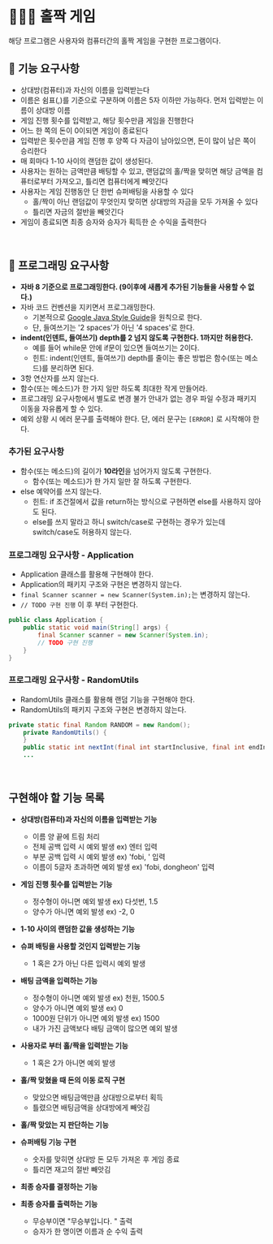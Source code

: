 # 👨🏻‍💻 홀짝 게임
해당 프로그램은 사용자와 컴퓨터간의 홀짝 게임을 구현한 프로그램이다. 
<br>

## 🔮 기능 요구사항
- 상대방(컴퓨터)과 자신의 이름을 입력받는다
- 이름은 쉼표(,)를 기준으로 구분하며 이름은 5자 이하만 가능하다. 먼저 입력받는 이름이 상대방 이름
- 게임 진행 횟수를 입력받고, 해당 횟수만큼 게임을 진행한다
- 어느 한 쪽의 돈이 0이되면 게임이 종료된다
- 입력받은 횟수만큼 게임 진행 후 양쪽 다 자금이 남아있으면, 돈이 많이 남은 쪽이 승리한다
- 매 회마다 1-10 사이의 랜덤한 값이 생성된다. 
- 사용자는 원하는 금액만큼 배팅할 수 있고, 랜덤값의 홀/짝을 맞히면 해당 금액을 컴퓨터로부터 가져오고, 틀리면 컴퓨터에게 빼앗긴다
- 사용자는 게임 진행동안 단 한번 슈퍼배팅을 사용할 수 있다
  - 홀/짝이 아닌 랜덤값이 무엇인지 맞히면 상대방의 자금을 모두 가져올 수 있다
  - 틀리면 자금의 절반을 빼앗긴다
- 게임이 종료되면 최종 승자와 승자가 획득한 순 수익을 출력한다 

<br>

## 🍚 프로그래밍 요구사항
- **자바 8 기준으로 프로그래밍한다. (9이후에 새롭게 추가된 기능들을 사용할 수 없다.)**
- 자바 코드 컨벤션을 지키면서 프로그래밍한다.
  - 기본적으로 [Google Java Style Guide](https://google.github.io/styleguide/javaguide.html)을 원칙으로 한다.
  - 단, 들여쓰기는 '2 spaces'가 아닌 '4 spaces'로 한다.
- **indent(인덴트, 들여쓰기) depth를 2 넘지 않도록 구현한다. 1까지만 허용한다.**
  - 예를 들어 while문 안에 if문이 있으면 들여쓰기는 2이다.
  - 힌트: indent(인덴트, 들여쓰기) depth를 줄이는 좋은 방법은 함수(또는 메소드)를 분리하면 된다.
- 3항 연산자를 쓰지 않는다.
- 함수(또는 메소드)가 한 가지 일만 하도록 최대한 작게 만들어라.
- 프로그래밍 요구사항에서 별도로 변경 불가 안내가 없는 경우 파일 수정과 패키지 이동을 자유롭게 할 수 있다.
- 예외 상황 시 에러 문구를 출력해야 한다. 단, 에러 문구는 `[ERROR]` 로 시작해야 한다.

### 추가된 요구사항
- 함수(또는 메소드)의 길이가 **10라인**을 넘어가지 않도록 구현한다.
  - 함수(또는 메소드)가 한 가지 일만 잘 하도록 구현한다.
- else 예약어를 쓰지 않는다.
  - 힌트: if 조건절에서 값을 return하는 방식으로 구현하면 else를 사용하지 않아도 된다.
  - else를 쓰지 말라고 하니 switch/case로 구현하는 경우가 있는데 switch/case도 허용하지 않는다.

### 프로그래밍 요구사항 - Application
- Application 클래스를 활용해 구현해야 한다.
- Application의 패키지 구조와 구현은 변경하지 않는다.
- `final Scanner scanner = new Scanner(System.in);`는 변경하지 않는다.
- `// TODO 구현 진행` 이 후 부터 구현한다.

```java
public class Application {
    public static void main(String[] args) {
        final Scanner scanner = new Scanner(System.in);
        // TODO 구현 진행
    }
}
```

### 프로그래밍 요구사항 - RandomUtils
- RandomUtils 클래스를 활용해 랜덤 기능을 구현해야 한다.
- RandomUtils의 패키지 구조와 구현은 변경하지 않는다.

```java
private static final Random RANDOM = new Random();
    private RandomUtils() {
    }
    public static int nextInt(final int startInclusive, final int endInclusive) {
    ...
```
<br>


## 구현해야 할 기능 목록
- **상대방(컴퓨터)과 자신의 이름을 입력받는 기능**
  - 이름 양 끝에 트림 처리
  - 전체 공백 입력 시 예외 발생 ex) 엔터 입력
  - 부분 공백 입력 시 예외 발생 ex) 'fobi, ' 입력
  - 이름이 5글자 초과하면 예외 발생 ex) 'fobi, dongheon' 입력
  
- **게임 진행 횟수를 입력받는 기능**
  - 정수형이 아니면 예외 발생 ex) 다섯번, 1.5
  - 양수가 아니면 예외 발생 ex) -2, 0
  
- **1-10 사이의 랜덤한 값을 생성하는 기능**

- **슈펴 배팅을 사용할 것인지 입력받는 기능**
  - 1 혹은 2가 아닌 다른 입력시 예외 발생
  
- **배팅 금액을 입력하는 기능**
  - 정수형이 아니면 예외 발생 ex) 천원, 1500.5
  - 양수가 아니면 예외 발생 ex) 0
  - 1000원 단위가 아니면 예외 발생 ex) 1500
  - 내가 가진 금액보다 배팅 금액이 많으면 예외 발생
  
- **사용자로 부터 홀/짝을 입력받는 기능**
  - 1 혹은 2가 아니면 예외 발생
  
- **홀/짝 맞혔을 때 돈의 이동 로직 구현**
  - 맞았으면 배팅금액만큼 상대방으로부터 획득
  - 틀렸으면 배팅금액을 상대방에게 빼앗김

- **홀/짝 맞았는 지 판단하는 기능**
 
- **슈퍼배팅 기능 구현**
  - 숫자를 맞히면 상대방 돈 모두 가져온 후 게임 종료
  - 틀리면 재고의 절반 빼앗김
  
- **최종 승자를 결정하는 기능**

- **최종 승자를 출력하는 기능**
  - 무승부이면 "무승부입니다. " 출력
  - 승자가 한 명이면 이름과 순 수익 출력
